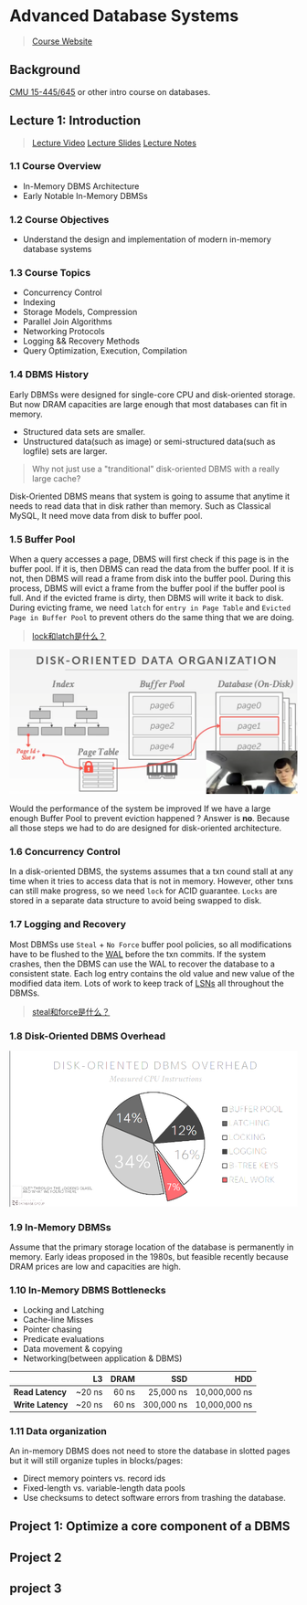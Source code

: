 # Advanced Database Systems

> [Course Website](https://15721.courses.cs.cmu.edu/spring2019/)

## Background

[CMU 15-445/645](https://15445.courses.cs.cmu.edu/fall2019/) or other intro course on databases.

## Lecture 1: Introduction

> [Lecture Video](https://www.bilibili.com/video/BV1aE411J7ak/?share_source=copy_web&vd_source=28bc1e9fa6c38d00b0fd9abfe3f23d5b)
> [Lecture Slides](https://15721.courses.cs.cmu.edu/spring2019/slides/01-inmemory.pdf)
> [Lecture Notes](https://15721.courses.cs.cmu.edu/spring2019/notes/01-inmemory.pdf)

### 1.1 Course Overview

- In-Memory DBMS Architecture
- Early Notable In-Memory DBMSs

### 1.2 Course Objectives

- Understand the design and implementation of modern in-memory database systems

### 1.3 Course Topics

- Concurrency Control
- Indexing
- Storage Models, Compression
- Parallel Join Algorithms
- Networking Protocols
- Logging && Recovery Methods
- Query Optimization, Execution, Compilation

### 1.4 DBMS History

Early DBMSs were designed for single-core CPU and disk-oriented storage. But now DRAM capacities are large enough that most databases can fit in memory.

- Structured data sets are smaller.
- Unstructured data(such as image) or semi-structured data(such as logfile) sets are larger.

> Why not just use a "tranditional" disk-oriented DBMS with a really large cache?

Disk-Oriented DBMS means that system is going to assume that anytime it needs to read data that in disk rather than memory. Such as Classical MySQL, It need move data from disk to buffer pool.

### 1.5 Buffer Pool

When a query accesses a page, DBMS will first check if this page is in the buffer pool. If it is, then DBMS can read the data from the buffer pool. If it is not, then DBMS will read a frame from disk into the buffer pool. During this process, DBMS will evict a frame from the buffer pool if the buffer pool is full. And if the evicted frame is dirty, then DBMS will write it back to disk. During evicting frame, we need `latch` for `entry in Page Table` and `Evicted Page in Buffer Pool` to prevent others do the same thing that we are doing.

> [lock和latch是什么？](https://www.zhihu.com/question/309342903/answer/579255920)

![image-20230528201537281](https://raw.githubusercontent.com/Hxhao2000/Learning/master/Images/image-20230528201537281.png)

Would the performance of the system be improved If we have a large enough Buffer Pool to prevent eviction happened ? Answer is **no**. Because all those steps we had to do are designed for disk-oriented architecture.

### 1.6 Concurrency Control

In a disk-oriented DBMS, the systems assumes that a txn cound stall at any time when it tries to access data that is not in memory. However, other txns can still make progress, so we need `lock` for ACID guarantee. `Locks` are stored in a separate data structure to avoid being swapped to disk.

### 1.7 Logging and Recovery

Most DBMSs use `Steal` + `No Force` buffer pool policies, so all modifications have to be flushed to the [WAL](https://en.wikipedia.org/wiki/Write-ahead_logging) before the txn commits. If the system crashes, then the DBMS can use the WAL to recover the database to a consistent state. Each log entry contains the old value and new value of the modified data item. Lots of work to keep track of [LSNs](https://en.wikipedia.org/wiki/Transaction_log) all throughout the DBMSs.

> [steal和force是什么？](https://blog.csdn.net/Singularinty/article/details/80747290)

### 1.8 Disk-Oriented DBMS Overhead

![image-20230528211511862](https://raw.githubusercontent.com/Hxhao2000/Learning/master/Images/image-20230528211511862.png)

### 1.9 In-Memory DBMSs

Assume that the primary storage location of the database is permanently in memory. Early ideas proposed in the 1980s, but feasible recently because DRAM prices are low and capacities are high.

### 1.10 In-Memory DBMS Bottlenecks

- Locking and Latching
- Cache-line Misses
- Pointer chasing
- Predicate evaluations
- Data movement & copying
- Networking(between application & DBMS)

|                   |     L3 |  DRAM |        SSD |           HDD |
| ----------------- | -----: | ----: | ---------: | ------------: |
| **Read Latency**  | ~20 ns | 60 ns |  25,000 ns | 10,000,000 ns |
| **Write Latency** | ~20 ns | 60 ns | 300,000 ns | 10,000,000 ns |

### 1.11 Data organization
An in-memory DBMS does not need to store the database in slotted pages but it will still organize tuples in blocks/pages:
- Direct memory pointers vs. record ids
- Fixed-length vs. variable-length data pools
- Use checksums to detect software errors from trashing the database.

## Project 1: Optimize a core component of a DBMS

## Project 2

## project 3
